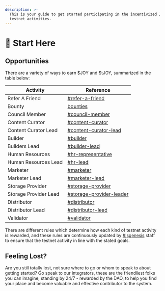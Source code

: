 ```yaml
---
description: >-
  This is your guide to get started participating in the incentivized Joystream
  testnet activities.
---
```


# 🎯 Start Here

## Opportunities

There are a variety of ways to earn $JOY and $tJOY, summarized in the table below:

| Activity              | Reference                                                                         |
| --------------------- | --------------------------------------------------------------------------------- |
| Refer A Friend        | [#refer-a-friend](testnet/founding-member-program/#refer-a-friend "mention")      |
| Bounty                | [bounties](system/bounties/ "mention")                                            |
| Council Member        | [#council-member](system/council/#council-member "mention")                       |
| Content Curator       | [#content-curator](system/content-directory/#content-curator "mention")           |
| Content Curator Lead  | [#content-curator-lead](system/content-directory/#content-curator-lead "mention") |
| Builder               | [#builder](system/builders/#builder "mention")                                    |
| Builders Lead         | [#builder-lead](system/builders/#builder-lead "mention")                          |
| Human Resources       | [#hr-representative](system/human-resources.md#hr-representative "mention")       |
| Human Resources Lead  | [#hr-lead](system/human-resources.md#hr-lead "mention")                           |
| Marketer              | [#marketer](system/marketers.md#marketer "mention")                               |
| Marketer Lead         | [#marketer-lead](system/marketers.md#marketer-lead "mention")                     |
| Storage Provider      | [#storage-provider](system/storage/#storage-provider "mention")                   |
| Storage Provider Lead | [#storage-provider-leader](system/storage/#storage-provider-leader "mention")     |
| Distributor           | [#distributor](system/storage/#distributor "mention")                             |
| Distributor Lead      | [#distributor-lead](system/storage/#distributor-lead "mention")                   |
| Validator             | [#validator](system/validation.md#validator "mention")                            |

There are different rules which determine how each kind of testnet activity is rewarded, and these rules are continuously updated by [#jsgenesis](glossary.md#jsgenesis "mention") staff to ensure that the testnet activity in line with the stated goals.

## Feeling Lost?

Are you still totally lost, not sure where to go or whom to speak to about getting started? Go speak to our integrators, these are the friendliest folks you can imagine, standing by 24/7 - rewarded by the DAO, to help you find your place and become valuable and effective contributor to the system.
